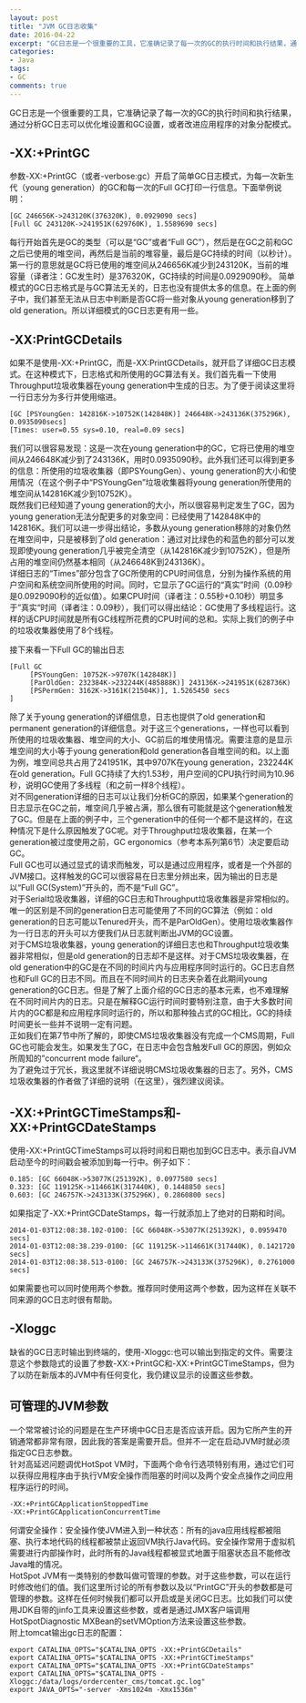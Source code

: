 ```yaml
---
layout: post
title: "JVM GC日志收集"
date: 2016-04-22
excerpt: "GC日志是一个很重要的工具，它准确记录了每一次的GC的执行时间和执行结果，通过分析GC日志可以优化堆设置和GC设置，或者改进应用程序的对象分配模式。"
categories: 
- Java
tags: 
- GC
comments: true
---
```


GC日志是一个很重要的工具，它准确记录了每一次的GC的执行时间和执行结果，通过分析GC日志可以优化堆设置和GC设置，或者改进应用程序的对象分配模式。
## -XX:+PrintGC
参数-XX:+PrintGC（或者-verbose:gc）开启了简单GC日志模式，为每一次新生代（young generation）的GC和每一次的Full GC打印一行信息。下面举例说明：

````
[GC 246656K->243120K(376320K), 0.0929090 secs]
[Full GC 243120K->241951K(629760K), 1.5589690 secs]
````
每行开始首先是GC的类型（可以是“GC”或者“Full GC”），然后是在GC之前和GC之后已使用的堆空间，再然后是当前的堆容量，最后是GC持续的时间（以秒计）。
第一行的意思就是GC将已使用的堆空间从246656K减少到243120K，当前的堆容量（译者注：GC发生时）是376320K，GC持续的时间是0.0929090秒。
简单模式的GC日志格式是与GC算法无关的，日志也没有提供太多的信息。在上面的例子中，我们甚至无法从日志中判断是否GC将一些对象从young generation移到了old generation。所以详细模式的GC日志更有用一些。

## -XX:PrintGCDetails
如果不是使用-XX:+PrintGC，而是-XX:PrintGCDetails，就开启了详细GC日志模式。在这种模式下，日志格式和所使用的GC算法有关。我们首先看一下使用Throughput垃圾收集器在young generation中生成的日志。为了便于阅读这里将一行日志分为多行并使用缩进。

````
[GC [PSYoungGen: 142816K->10752K(142848K)] 246648K->243136K(375296K), 0.0935090secs]
[Times: user=0.55 sys=0.10, real=0.09 secs]
````
我们可以很容易发现：这是一次在young generation中的GC，它将已使用的堆空间从246648K减少到了243136K，用时0.0935090秒。此外我们还可以得到更多的信息：所使用的垃圾收集器（即PSYoungGen）、young generation的大小和使用情况（在这个例子中“PSYoungGen”垃圾收集器将young generation所使用的堆空间从142816K减少到10752K）。  
既然我们已经知道了young generation的大小，所以很容易判定发生了GC，因为young generation无法分配更多的对象空间：已经使用了142848K中的142816K。我们可以进一步得出结论，多数从young generation移除的对象仍然在堆空间中，只是被移到了old generation：通过对比绿色的和蓝色的部分可以发现即使young generation几乎被完全清空（从142816K减少到10752K），但是所占用的堆空间仍然基本相同（从246648K到243136K）。  
详细日志的“Times”部分包含了GC所使用的CPU时间信息，分别为操作系统的用户空间和系统空间所使用的时间。同时，它显示了GC运行的“真实”时间（0.09秒是0.0929090秒的近似值）。如果CPU时间（译者注：0.55秒+0.10秒）明显多于”真实“时间（译者注：0.09秒），我们可以得出结论：GC使用了多线程运行。这样的话CPU时间就是所有GC线程所花费的CPU时间的总和。实际上我们的例子中的垃圾收集器使用了8个线程。  

接下来看一下Full GC的输出日志

````
[Full GC
     [PSYoungGen: 10752K->9707K(142848K)]
     [ParOldGen: 232384K->232244K(485888K)] 243136K->241951K(628736K)
     [PSPermGen: 3162K->3161K(21504K)], 1.5265450 secs
]
````
除了关于young generation的详细信息，日志也提供了old generation和permanent generation的详细信息。对于这三个generations，一样也可以看到所使用的垃圾收集器、堆空间的大小、GC前后的堆使用情况。需要注意的是显示堆空间的大小等于young generation和old generation各自堆空间的和。以上面为例，堆空间总共占用了241951K，其中9707K在young generation，232244K在old generation。Full GC持续了大约1.53秒，用户空间的CPU执行时间为10.96秒，说明GC使用了多线程（和之前一样8个线程）。  
对不同generation详细的日志可以让我们分析GC的原因，如果某个generation的日志显示在GC之前，堆空间几乎被占满，那么很有可能就是这个generation触发了GC。但是在上面的例子中，三个generation中的任何一个都不是这样的，在这种情况下是什么原因触发了GC呢。对于Throughput垃圾收集器，在某一个generation被过度使用之前，GC ergonomics（参考本系列第6节）决定要启动GC。  
Full GC也可以通过显式的请求而触发，可以是通过应用程序，或者是一个外部的JVM接口。这样触发的GC可以很容易在日志里分辨出来，因为输出的日志是以“Full GC(System)”开头的，而不是“Full GC”。  
对于Serial垃圾收集器，详细的GC日志和Throughput垃圾收集器是非常相似的。唯一的区别是不同的generation日志可能使用了不同的GC算法（例如：old generation的日志可能以Tenured开头，而不是ParOldGen）。使用垃圾收集器作为一行日志的开头可以方便我们从日志就判断出JVM的GC设置。  
对于CMS垃圾收集器，young generation的详细日志也和Throughput垃圾收集器非常相似，但是old generation的日志却不是这样。对于CMS垃圾收集器，在old generation中的GC是在不同的时间片内与应用程序同时运行的。GC日志自然也和Full GC的日志不同。而且在不同时间片的日志夹杂着在此期间young generation的GC日志。但是了解了上面介绍的GC日志的基本元素，也不难理解在不同时间片内的日志。只是在解释GC运行时间时要特别注意，由于大多数时间片内的GC都是和应用程序同时运行的，所以和那种独占式的GC相比，GC的持续时间更长一些并不说明一定有问题。  
正如我们在第7节中所了解的，即使CMS垃圾收集器没有完成一个CMS周期，Full GC也可能会发生。如果发生了GC，在日志中会包含触发Full GC的原因，例如众所周知的”concurrent mode failure“。  
为了避免过于冗长，我这里就不详细说明CMS垃圾收集器的日志了。另外，CMS垃圾收集器的作者做了详细的说明（在这里），强烈建议阅读。  
## -XX:+PrintGCTimeStamps和-XX:+PrintGCDateStamps
使用-XX:+PrintGCTimeStamps可以将时间和日期也加到GC日志中。表示自JVM启动至今的时间戳会被添加到每一行中。例子如下：

````
0.185: [GC 66048K->53077K(251392K), 0.0977580 secs]
0.323: [GC 119125K->114661K(317440K), 0.1448850 secs]
0.603: [GC 246757K->243133K(375296K), 0.2860800 secs]
````
如果指定了-XX:+PrintGCDateStamps，每一行就添加上了绝对的日期和时间。 
 
````
2014-01-03T12:08:38.102-0100: [GC 66048K->53077K(251392K), 0.0959470 secs]
2014-01-03T12:08:38.239-0100: [GC 119125K->114661K(317440K), 0.1421720 secs]
2014-01-03T12:08:38.513-0100: [GC 246757K->243133K(375296K), 0.2761000 secs]
````
如果需要也可以同时使用两个参数。推荐同时使用这两个参数，因为这样在关联不同来源的GC日志时很有帮助。  
## -Xloggc
缺省的GC日志时输出到终端的，使用-Xloggc:也可以输出到指定的文件。需要注意这个参数隐式的设置了参数-XX:+PrintGC和-XX:+PrintGCTimeStamps，但为了以防在新版本的JVM中有任何变化，我仍建议显示的设置这些参数。  
## 可管理的JVM参数  
一个常常被讨论的问题是在生产环境中GC日志是否应该开启。因为它所产生的开销通常都非常有限，因此我的答案是需要开启。但并不一定在启动JVM时就必须指定GC日志参数。  
针对高延迟问题调优HotSpot VM时，下面两个命令行选项特别有用，通过它们可以获得应用程序由于执行VM安全操作而阻塞的时间以及两个安全点操作之间应用程序运行的时间。  

````
-XX:+PrintGCApplicationStoppedTime
-XX:+PrintGCApplicationConcurrentTime
````
何谓安全操作：安全操作使JVM进入到一种状态：所有的java应用线程都被阻塞、执行本地代码的线程都被禁止返回VM执行Java代码。安全操作常用于虚拟机需要进行内部操作时，此时所有的Java线程都被显式地置于阻塞状态且不能修改Java堆的情况。  
HotSpot JVM有一类特别的参数叫做可管理的参数。对于这些参数，可以在运行时修改他们的值。我们这里所讨论的所有参数以及以“PrintGC”开头的参数都是可管理的参数。这样在任何时候我们都可以开启或是关闭GC日志。比如我们可以使用JDK自带的jinfo工具来设置这些参数，或者是通过JMX客户端调用HotSpotDiagnostic MXBean的setVMOption方法来设置这些参数。  
附上tomcat输出gc日志的配置：

````
export CATALINA_OPTS="$CATALINA_OPTS -XX:+PrintGCDetails"
export CATALINA_OPTS="$CATALINA_OPTS -XX:+PrintGCTimeStamps"
export CATALINA_OPTS="$CATALINA_OPTS -XX:+PrintGCDateStamps"
export CATALINA_OPTS="$CATALINA_OPTS -Xloggc:/data/logs/ordercenter_cms/tomcat.gc.log"
export JAVA_OPTS="-server -Xms1024m -Xmx1536m"
````










